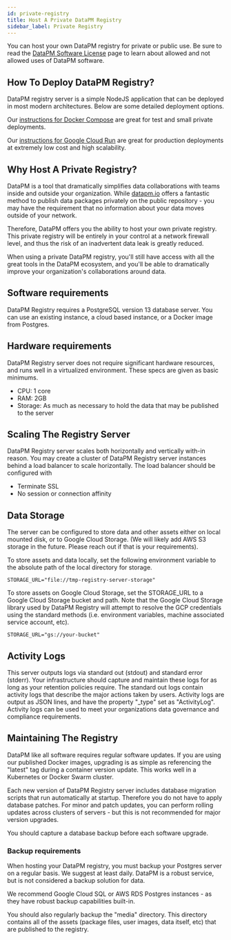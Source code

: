 ```yaml
---
id: private-registry
title: Host A Private DataPM Registry
sidebar_label: Private Registry
---
```


You can host your own DataPM registry for private or public use. Be sure to read the [DataPM Software License](license.md) page to learn about allowed and not allowed uses of DataPM software.

## How To Deploy DataPM Registry?

DataPM registry server is a simple NodeJS application that can be deployed in most modern architectures. Below are some detailed deployment options.

Our [instructions for Docker Compose](private-docker-compose.md) are great for test and small private deployments.

Our [instructions for Google Cloud Run](private-google-cloud-run.md) are great for production deployments at extremely low cost and high scalability.

## Why Host A Private Registry?

DataPM is a tool that dramatically simplifies data collaborations with teams inside and outside your organization. While [datapm.io](https://datapm.io) offers a fantastic method to publish data packages privately on the public repository - you may have the requirement that no information about your data moves outside of your network.

Therefore, DataPM offers you the ability to host your own private registry. This private registry will be entirely in your control at a network firewall level, and thus the risk of an inadvertent data leak is greatly reduced.

When using a private DataPM registry, you'll still have access with all the great tools in the DataPM ecosystem, and you'll be able to dramatically improve your organization's collaborations around data.

## Software requirements

DataPM Registry requires a PostgreSQL version 13 database server. You can use an existing instance, a cloud based instance, or a Docker image from Postgres.

## Hardware requirements

DataPM Registry server does not require significant hardware resources, and runs well in a virtualized environment. These specs are given as basic minimums.

-   CPU: 1 core
-   RAM: 2GB
-   Storage: As much as necessary to hold the data that may be published to the server

## Scaling The Registry Server

DataPM Registry server scales both horizontally and vertically with-in reason. You may create a cluster of DataPM Registry server instances behind a load balancer to scale horizontally. The load balancer should be configured with

-   Terminate SSL
-   No session or connection affinity

## Data Storage

The server can be configured to store data and other assets either on local mounted disk, or to Google Cloud Storage. (We will likely add AWS S3 storage in the future. Please reach out if that is your requirements).

To store assets and data locally, set the following environment variable to the absolute path of the local directory for storage.

```text
STORAGE_URL="file://tmp-registry-server-storage"
```

To store assets on Google Cloud Storage, set the STORAGE_URL to a Google Cloud Storage bucket and path. Note that the Google Cloud Storage library used by DataPM Registry will attempt to resolve the GCP credentials using the standard methods (i.e. environment variables, machine associated service account, etc).

```text
STORAGE_URL="gs://your-bucket"
```

## Activity Logs

This server outputs logs via standard out (stdout) and standard error (stderr). Your infrastructure should capture and maintain these logs for as long as your retention policies require. The standard out logs contain activity logs that describe the major actions taken by users. Activity logs are output as JSON lines, and have the property "\_type" set as "ActivityLog". Activity logs can be used to meet your organizations data governance and compliance requirements.

## Maintaining The Registry

DataPM like all software requires regular software updates. If you are using our published Docker images, upgrading is as simple as referencing the "latest" tag during a container version update. This works well in a Kubernetes or Docker Swarm cluster.

Each new version of DataPM Registry server includes database migration scripts that run automatically at startup. Therefore you do not have to apply database patches. For minor and patch updates, you can perform rolling updates across clusters of servers - but this is not recommended for major version upgrades.

You should capture a database backup before each software upgrade.

### Backup requirements

When hosting your DataPM registry, you must backup your Postgres server on a regular basis. We suggest at least daily. DataPM is a robust service, but is not considered a backup solution for data.

We recommend Google Cloud SQL or AWS RDS Postgres instances - as they have robust backup capabilities built-in.

You should also regularly backup the "media" directory. This directory contains all of the assets (package files, user images, data itself, etc) that are published to the registry.
